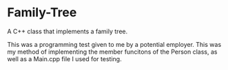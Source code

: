 # Family-Tree
A C++ class that implements a family tree.

This was a programming test given to me by a potential employer.
This was my method of implementing the member funcitons of the 
Person class, as well as a Main.cpp file I used for testing.
